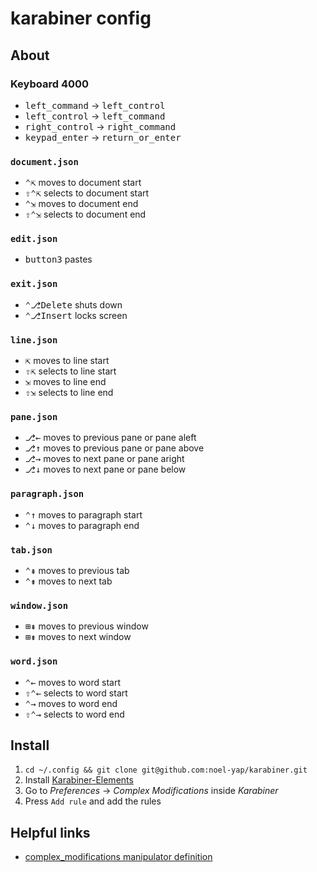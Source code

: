 # karabiner config

## About

### Keyboard 4000

* <kbd>left_command</kbd> → <kbd>left_control</kbd>
* <kbd>left_control</kbd> → <kbd>left_command</kbd>
* <kbd>right_control</kbd> → <kbd>right_command</kbd>
* <kbd>keypad_enter</kbd> → <kbd>return_or_enter</kbd>

### `document.json`

* <kbd>⌃</kbd><kbd>⇱</kbd> moves to document start
* <kbd>⇧</kbd><kbd>⌃</kbd><kbd>⇱</kbd> selects to document start
* <kbd>⌃</kbd><kbd>⇲</kbd> moves to document end
* <kbd>⇧</kbd><kbd>⌃</kbd><kbd>⇲</kbd> selects to document end

### `edit.json`

* <kbd>button3</kbd> pastes

### `exit.json`

* <kbd>⌃</kbd><kbd>⎇</kbd><kbd>Delete</kbd> shuts down
* <kbd>⌃</kbd><kbd>⎇</kbd><kbd>Insert</kbd> locks screen

### `line.json`

* <kbd>⇱</kbd> moves to line start
* <kbd>⇧</kbd><kbd>⇱</kbd> selects to line start
* <kbd>⇲</kbd> moves to line end
* <kbd>⇧</kbd><kbd>⇲</kbd> selects to line end

### `pane.json`

* <kbd>⎇</kbd><kbd>←</kbd> moves to previous pane or pane aleft
* <kbd>⎇</kbd><kbd>↑</kbd> moves to previous pane or pane above
* <kbd>⎇</kbd><kbd>→</kbd> moves to next pane or pane aright
* <kbd>⎇</kbd><kbd>↓</kbd> moves to next pane or pane below

### `paragraph.json`

* <kbd>⌃</kbd><kbd>↑</kbd> moves to paragraph start
* <kbd>⌃</kbd><kbd>↓</kbd> moves to paragraph end

### `tab.json`

* <kbd>⌃</kbd><kbd>⇞</kbd> moves to previous tab
* <kbd>⌃</kbd><kbd>⇟</kbd> moves to next tab

### `window.json`

* <kbd>⊞</kbd><kbd>⇞</kbd> moves to previous window
* <kbd>⊞</kbd><kbd>⇟</kbd> moves to next window

### `word.json`

* <kbd>⌃</kbd><kbd>←</kbd> moves to word start
* <kbd>⇧</kbd><kbd>⌃</kbd><kbd>←</kbd> selects to word start
* <kbd>⌃</kbd><kbd>→</kbd> moves to word end
* <kbd>⇧</kbd><kbd>⌃</kbd><kbd>→</kbd> selects to word end

## Install

1. `cd ~/.config && git clone git@github.com:noel-yap/karabiner.git`
2. Install [Karabiner-Elements](https://karabiner-elements.pqrs.org/)
3. Go to _Preferences_ -> _Complex Modifications_ inside _Karabiner_
4. Press `Add rule` and add the rules

## Helpful links

* [complex_modifications manipulator definition](https://karabiner-elements.pqrs.org/docs/json/complex-modifications-manipulator-definition/)
